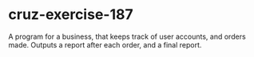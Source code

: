 # cruz-exercise-187
A program for a business, that keeps track of user accounts, and orders made. Outputs a report after each order, and a final report.
